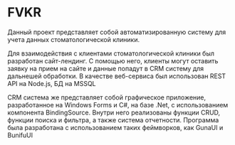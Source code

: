 # FVKR

Данный проект представляет собой автоматизированную систему для учета данных стоматологической клиники.

Для взаимодействия с клиентами стоматологической клиники был разработан сайт-лендинг. С помощью него, клиенты могут оставить заявку на прием на сайте и данные попадут в CRM систему для дальнешей обработки. В качестве веб-сервиса был использован REST API на Node.js, БД на MSSQL

CRM система же представляет собой графическое приложение, разработанное на  Windows Forms и C#, на базе .Net, с использованием компонента BindingSource. Внутри него реализованы функции CRUD, функции поиска и фильтра, а также система отчетности. Программа была разработана с использованием таких феймворков, как GunaUI и BunifuUI

 
